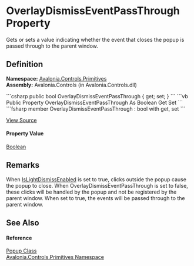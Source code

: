 # OverlayDismissEventPassThrough Property


Gets or sets a value indicating whether the event that closes the popup is passed through to the parent window.



## Definition
**Namespace:** <a href="N_Avalonia_Controls_Primitives">Avalonia.Controls.Primitives</a>  
**Assembly:** Avalonia.Controls (in Avalonia.Controls.dll)

<Tabs groupId="api-code-preview">
<TabItem value="csharp" label="C#">
```csharp
public bool OverlayDismissEventPassThrough { get; set; }
```
</TabItem>
<TabItem value="vb" label="VB">
```vb
Public Property OverlayDismissEventPassThrough As Boolean
	Get
	Set
```
</TabItem>
<TabItem value="fsharp" label="F#">
```fsharp
member OverlayDismissEventPassThrough : bool with get, set
```
</TabItem>
</Tabs>



<a href="https://github.com/AvaloniaUI/Avalonia/tree/master/src/Avalonia.Controls/Primitives/Popup.cs#L332" title="View the source code">View Source</a>



#### Property Value
<a href="https://learn.microsoft.com/dotnet/api/system.boolean" target="_blank" rel="noopener noreferrer">Boolean</a>

## Remarks
When <a href="P_Avalonia_Controls_Primitives_Popup_IsLightDismissEnabled">IsLightDismissEnabled</a> is set to true, clicks outside the popup cause the popup to close. When OverlayDismissEventPassThrough is set to false, these clicks will be handled by the popup and not be registered by the parent window. When set to true, the events will be passed through to the parent window.

## See Also


#### Reference
<a href="T_Avalonia_Controls_Primitives_Popup">Popup Class</a>  
<a href="N_Avalonia_Controls_Primitives">Avalonia.Controls.Primitives Namespace</a>  

